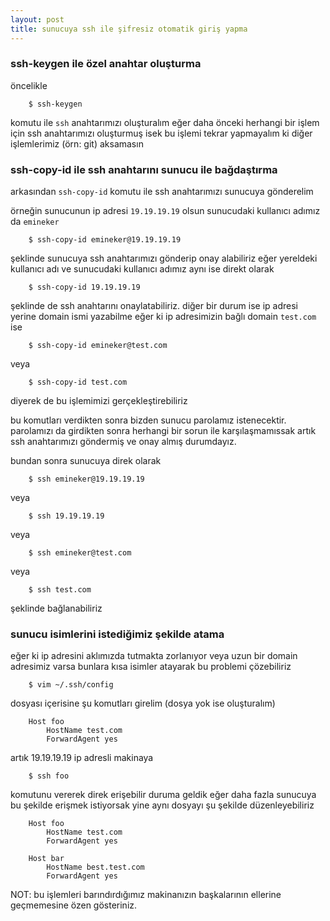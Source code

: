 ```yaml
---
layout: post
title: sunucuya ssh ile şifresiz otomatik giriş yapma
---
```


### ssh-keygen ile özel anahtar oluşturma

öncelikle

        $ ssh-keygen

komutu ile `ssh` anahtarımızı oluşturalım eğer daha önceki herhangi bir işlem
için ssh anahtarımızı oluşturmuş isek bu işlemi tekrar yapmayalım ki diğer
işlemlerimiz (örn: git) aksamasın

### ssh-copy-id ile ssh anahtarını sunucu ile bağdaştırma

arkasından `ssh-copy-id` komutu ile ssh anahtarımızı sunucuya gönderelim

örneğin sunucunun ip adresi `19.19.19.19` olsun sunucudaki kullanıcı adımız da `emineker`

        $ ssh-copy-id emineker@19.19.19.19

şeklinde sunucuya ssh anahtarımızı gönderip onay alabiliriz eğer yereldeki
kullanıcı adı ve sunucudaki kullanıcı adımız aynı ise direkt olarak

        $ ssh-copy-id 19.19.19.19

şeklinde de ssh anahtarını onaylatabiliriz. diğer bir durum ise ip adresi yerine
domain ismi yazabilme eğer ki ip adresimizin bağlı domain `test.com` ise

        $ ssh-copy-id emineker@test.com

veya

        $ ssh-copy-id test.com

diyerek de bu işlemimizi gerçekleştirebiliriz

bu komutları verdikten sonra bizden sunucu parolamız istenecektir. parolamızı da
girdikten sonra herhangi bir sorun ile karşılaşmamıssak artık ssh anahtarımızı göndermiş ve
onay almış durumdayız.

bundan sonra sunucuya direk olarak

        $ ssh emineker@19.19.19.19

veya

        $ ssh 19.19.19.19

veya

        $ ssh emineker@test.com

veya

        $ ssh test.com

şeklinde bağlanabiliriz

### sunucu isimlerini istediğimiz şekilde atama

eğer ki ip adresini aklımızda tutmakta zorlanıyor veya uzun bir domain adresimiz varsa
bunlara kısa isimler atayarak bu problemi çözebiliriz

        $ vim ~/.ssh/config

dosyası içerisine şu komutları girelim (dosya yok ise oluşturalım)

        Host foo
            HostName test.com
            ForwardAgent yes

artık 19.19.19.19 ip adresli makinaya

        $ ssh foo

komutunu vererek direk erişebilir duruma geldik eğer daha fazla sunucuya bu
şekilde erişmek istiyorsak yine aynı dosyayı şu şekilde düzenleyebiliriz

        Host foo
            HostName test.com
            ForwardAgent yes

        Host bar
            HostName best.test.com
            ForwardAgent yes


NOT: bu işlemleri barındırdığımız makinanızın başkalarının ellerine geçmemesine özen gösteriniz.


